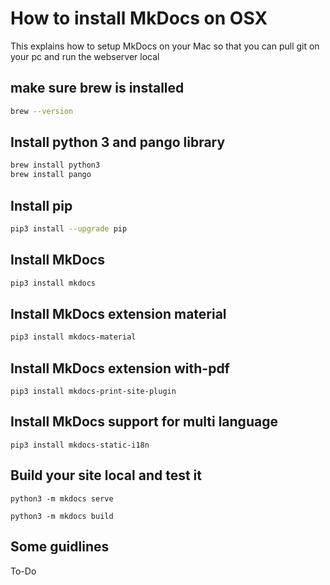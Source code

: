 # How to install MkDocs on OSX

This explains how to setup MkDocs on your Mac so that you can pull git on your pc and run the webserver local

## make sure brew is installed

```zsh
brew --version
```

## Install python 3 and pango library

```zsh
brew install python3
brew install pango
```

## Install pip

```zsh
pip3 install --upgrade pip
```

## Install MkDocs

```zsh
pip3 install mkdocs
```

## Install MkDocs extension material

```zsh
pip3 install mkdocs-material
```

## Install MkDocs extension with-pdf

```
pip3 install mkdocs-print-site-plugin
```

## Install MkDocs support for multi language

```
pip3 install mkdocs-static-i18n
```

## Build your site local and test it

```
python3 -m mkdocs serve
```

```
python3 -m mkdocs build
```

## Some guidlines

To-Do
